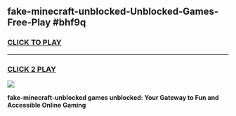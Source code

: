 
## fake-minecraft-unblocked-Unblocked-Games-Free-Play #bhf9q
<h3>
<a href="https://us.freeplayer.one?title=fake-minecraft-unblocked&ref=9M">CLICK TO PLAY</a></h3>
<hr>

<h3>
<a href="https://us.freeplayer.one?title=fake-minecraft-unblocked&ref=9M">CLICK 2 PLAY</a>
  
</h3>

<a href="https://us.freeplayer.one?title=fake-minecraft-unblocked&ref=9M"><img src="https://clearcache.store/games.png"></a>


**fake-minecraft-unblocked games unblocked: Your Gateway to Fun and Accessible Online Gaming**
